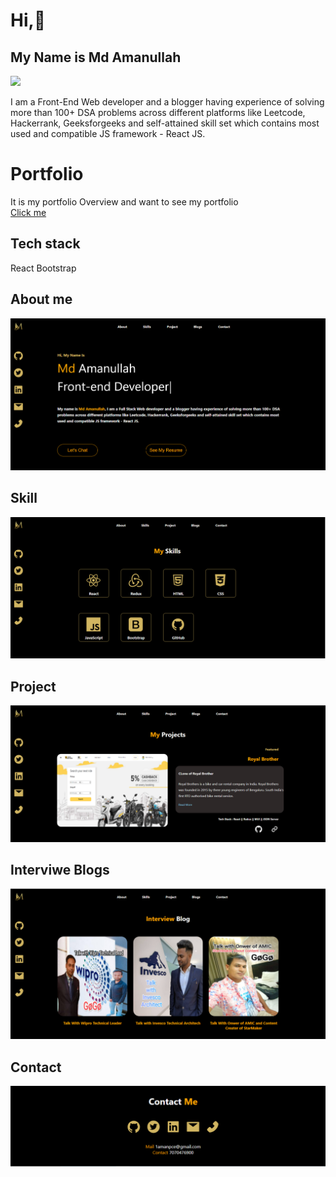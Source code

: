 
# Hi,👋

## My Name is Md Amanullah <br/>
 <img src="https://readme-typing-svg.herokuapp.com?lines=Web+Developer+at+Capazlabs;&center=true&width=400&height=50"></a>
 
I am a Front-End Web developer and a blogger having experience of solving more than 100+ DSA problems across different platforms like Leetcode, Hackerrank, Geeksforgeeks and self-attained skill set which contains most used and compatible JS framework - React JS.

# Portfolio
It is my portfolio Overview and want to see my portfolio  <br/>
[Click me](https://amanullah21.github.io/Portfolio1) 
## Tech stack 
 React Bootstrap 

## About me
<img src="Img/About.PNG">

## Skill
<img src="Img/Skill.PNG">

## Project
<img src="Img/Project.PNG">


## Interviwe Blogs
<img src="Img/InterviweBlog.PNG">

## Contact
<img src="Img/Contact.PNG">
